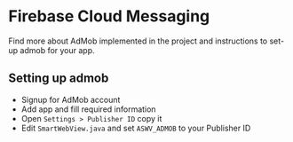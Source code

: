# Firebase Cloud Messaging

Find more about AdMob implemented in the project and instructions to set-up admob for your app.

## Setting up admob
* Signup for AdMob account
* Add app and fill required information
* Open `Settings > Publisher ID` copy it
* Edit `SmartWebView.java` and set `ASWV_ADMOB` to your Publisher ID
